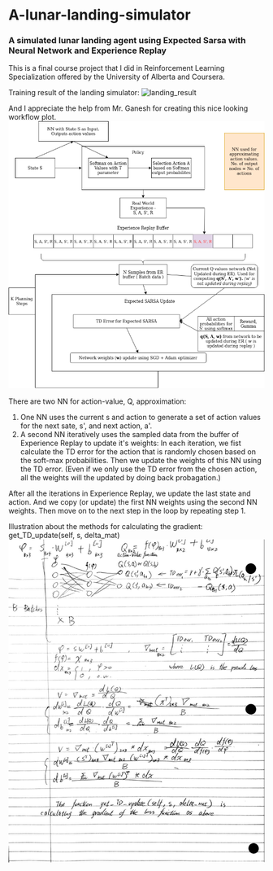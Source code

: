# A-lunar-landing-simulator
### A simulated lunar landing agent using Expected Sarsa with Neural Network and Experience Replay

This is a final course project that I did in Reinforcement Learning Specialization offered by the University of Alberta and Coursera.

Training result of the landing simulator:
![landing_result](https://github.com/Bingfan-Liu/A-lunar-landing-simulator/blob/main/landing_result.gif)

And I appreciate the help from Mr. Ganesh for creating this nice looking workflow plot.
![workflow](RL_Capstone_workflow_diagram.png)



There are two NN for action-value, Q, approximation: 

1. One NN uses the current s and action to generate a set of action values for the next sate, s', and next action, a'.
2. A second NN iteratively uses the sampled data from the buffer of Experience Replay to update it's weights: In each iteration, we fist calculate the TD error for the action that is randomly chosen based on the soft-max probabilities. Then we update the weights of this NN using the TD error. (Even if we only use the TD error from the chosen action, all the weights will the updated by doing back probagation.) 

After all the iterations in Experience Replay, we update the last state and action. And we copy (or update) the first NN weights using the second NN weights. Then move on to the next step in the loop by repeating step 1.



Illustration about the methods for calculating the gradient: get_TD_update(self, s, delta_mat)
![NN_gradient_calculation](NN_gradient_calculation.jpg)
